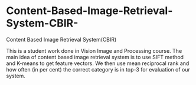 # Content-Based-Image-Retrieval-System-CBIR-
Content Based Image Retrieval System(CBIR)

This is a student work done in Vision Image and Processing course. The main idea of content based image retrieval system is to use SIFT method and K-means to get feature vectors. We then use mean reciprocal rank and how often (in per cent) the correct category is in top-3 for evaluation of our system.
